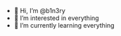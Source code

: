 - 👋 Hi, I’m @b1n3ry
- 👀 I’m interested in everything
- 🌱 I’m currently learning everything


<!---
b1n3ry/b1n3ry is a ✨ special ✨ repository because its `README.md` (this file) appears on your GitHub profile.
You can click the Preview link to take a look at your changes.
--->
